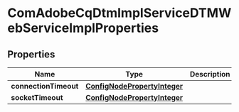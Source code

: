 
# ComAdobeCqDtmImplServiceDTMWebServiceImplProperties

## Properties
Name | Type | Description | Notes
------------ | ------------- | ------------- | -------------
**connectionTimeout** | [**ConfigNodePropertyInteger**](ConfigNodePropertyInteger.md) |  |  [optional]
**socketTimeout** | [**ConfigNodePropertyInteger**](ConfigNodePropertyInteger.md) |  |  [optional]



